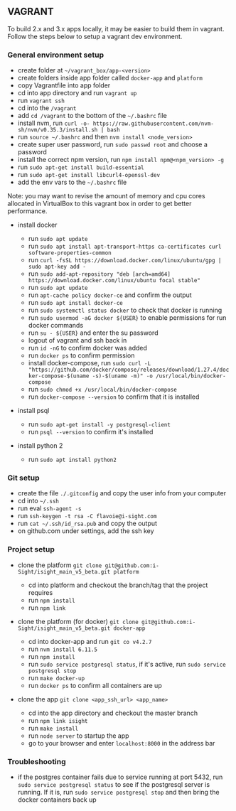 ## VAGRANT

To build 2.x and 3.x apps locally, it may be easier to build them in vagrant. Follow the steps below to setup a vagrant dev environment.

### General environment setup
- create folder at `~/vagrant_box/app-<version>`
- create folders inside app folder called `docker-app` and `platform`
- copy Vagrantfile into app folder
- cd into app directory and run `vagrant up`
- run `vagrant ssh`
- cd into the `/vagrant`
- add `cd /vagrant` to the bottom of the `~/.bashrc` file
- install nvm, run `curl -o- https://raw.githubusercontent.com/nvm-sh/nvm/v0.35.3/install.sh | bash`
- run `source ~/.bashrc` and then `nvm install <node_version>`
- create super user password, run `sudo passwd root` and choose a password
- install the correct npm version, run `npm install npm@<npm_version> -g`
- run `sudo apt-get install build-essential`
- run `sudo apt-get install libcurl4-openssl-dev`
- add the env vars to the `~/.bashrc` file

Note: you may want to revise the amount of memory and cpu cores allocated in VirtualBox to this vagrant box in order to get better performance.

- install docker
	- run `sudo apt update`
	- run `sudo apt install apt-transport-https ca-certificates curl software-properties-common`
	- run `curl -fsSL https://download.docker.com/linux/ubuntu/gpg | sudo apt-key add -`
	- run `sudo add-apt-repository "deb [arch=amd64] https://download.docker.com/linux/ubuntu focal stable"`
	- run `sudo apt update`
	- run `apt-cache policy docker-ce` and confirm the output
	- run `sudo apt install docker-ce`
	- run `sudo systemctl status docker` to check that docker is running
	- run `sudo usermod -aG docker ${USER}` to enable permissions for run docker commands
	- run `su - ${USER}` and enter the su password
	- logout of vagrant and ssh back in
	- run `id -nG` to confirm docker was added
	- run `docker ps` to confirm permission
	- install docker-compose, run `sudo curl -L "https://github.com/docker/compose/releases/download/1.27.4/docker-compose-$(uname -s)-$(uname -m)" -o /usr/local/bin/docker-compose`
	- run `sudo chmod +x /usr/local/bin/docker-compose`
	- run `docker-compose --version` to confirm that it is installed


- install psql
	- run `sudo apt-get install -y postgresql-client`
	- run `psql --version` to confirm it's installed

- install python 2
	- run `sudo apt install python2`



### Git setup
- create the file `./.gitconfig` and copy the user info from your computer
- cd into `~/.ssh`
- run eval `ssh-agent -s`
- run `ssh-keygen -t rsa -C flavoie@i-sight.com`
- run `cat ~/.ssh/id_rsa.pub` and copy the output
- on github.com under settings, add the ssh key



### Project setup
- clone the platform `git clone git@github.com:i-Sight/isight_main_v5_beta.git platform`
	- cd into platform and checkout the branch/tag that the project requires
	- run `npm install`
	- run `npm link`

- clone the platform (for docker) `git clone git@github.com:i-Sight/isight_main_v5_beta.git docker-app`
	- cd into docker-app and run `git co v4.2.7`
	- run `nvm install 6.11.5`
	- run `npm install`
	- run `sudo service postgresql status`, if it's active, run `sudo service postgresql stop`
	- run `make docker-up`
	- run `docker ps` to confirm all containers are up

- clone the app `git clone <app_ssh_url> <app_name>`
	- cd into the app directory and checkout the master branch
	- run `npm link isight`
	- run `make install`
	- run `node server` to startup the app
	- go to your browser and enter `localhost:8000` in the address bar


### Troubleshooting
- if the postgres container fails due to service running at port 5432, run `sudo service postgresql status` to see if the postgresql server is running. If it is, run `sudo service postgresql stop` and then bring the docker containers back up










